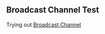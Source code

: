 ## Broadcast Channel Test

Trying out
[Broadcast Channel](https://developer.mozilla.org/en-US/docs/Web/API/BroadcastChannel)
